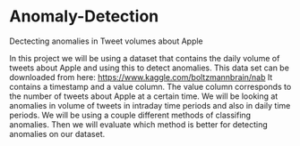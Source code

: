 # Anomaly-Detection
Dectecting anomalies in Tweet volumes about Apple

In this project we will be using a dataset that contains the daily volume of tweets about Apple and using this to detect anomalies. This data set can be downloaded from here: https://www.kaggle.com/boltzmannbrain/nab It contains a timestamp and a value column. The value column corresponds to the number of tweets about Apple at a certain time. We will be looking at anomalies in volume of tweets in intraday time periods and also in daily time periods. We will be using a couple different methods of classifing anomalies. Then we will evaluate which method is better for detecting anomalies on our dataset.
